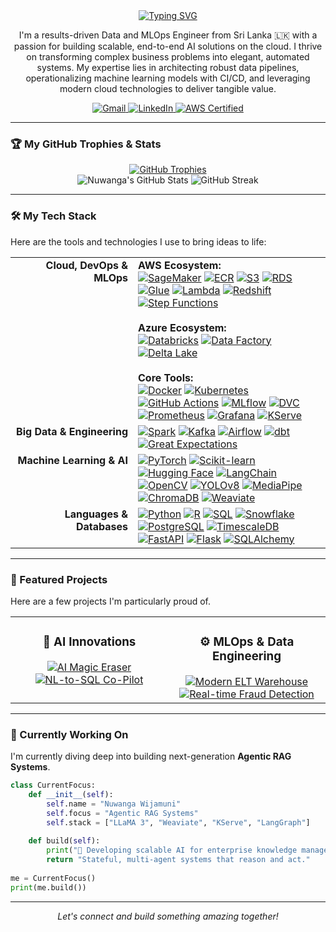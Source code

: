 <!-- 
Hi Nuwanga,

This is the final, modified version of your README.
I have completely redesigned the Tech Stack section to include specific, attractive logos for all the AWS and Azure services you listed.

This version is ready to go!
-->

<!-- 1. HERO / INTRO SECTION -->
<div align="center">

  <!-- Typing SVG Animation -->
  <a href="https://git.io/typing-svg">
    <img src="https://readme-typing-svg.demolab.com?font=Fira+Code&weight=700&size=28&pause=1000&color=36BCF7&center=true&vCenter=true&width=500&lines=Hey+%F0%9F%91%8B%2C+I'm+Nuwanga+Wijamuni;I+build+intelligent+data+systems;AWS+Certified+Data+Engineer;MLOps+%26+AI+Developer" alt="Typing SVG" />
  </a>

</div>

<!-- 2. ABOUT ME & SOCIALS -->
<p align="center">
  I'm a results-driven Data and MLOps Engineer from Sri Lanka 🇱🇰 with a passion for building scalable, end-to-end AI solutions on the cloud. I thrive on transforming complex business problems into elegant, automated systems. My expertise lies in architecting robust data pipelines, operationalizing machine learning models with CI/CD, and leveraging modern cloud technologies to deliver tangible value.
</p>

<div align="center">
  <a href="mailto:nuwanga69@gmail.com">
    <img src="https://img.shields.io/badge/Gmail-D14836?style=for-the-badge&logo=gmail&logoColor=white" alt="Gmail"/>
  </a>
  <a href="https://linkedin.com/in/nuwanga-wijamuni">
    <img src="https://img.shields.io/badge/LinkedIn-0A66C2?style=for-the-badge&logo=linkedin&logoColor=white" alt="LinkedIn"/>
  </a>
  <a href="https://www.credly.com/users/nuwanga-wijamuni/badges">
    <img src="https://img.shields.io/badge/AWS_Certified-FF9900?style=for-the-badge&logo=amazonaws&logoColor=white" alt="AWS Certified"/>
  </a>
</div>

---

### 🏆 My GitHub Trophies & Stats
<div align="center">
  <a href="https://github.com/ryo-ma/github-profile-trophy">
    <img src="https://github-profile-trophy.vercel.app/?username=Nuwanga-Wijamuni&theme=tokyonight&column=7&margin-w=15&margin-h=15" alt="GitHub Trophies"/>
  </a>
  <br>
  <img src="https://github-readme-stats.vercel.app/api?username=Nuwanga-Wijamuni&show_icons=true&theme=tokyonight&hide_border=true&count_private=true" alt="Nuwanga's GitHub Stats"/>
  <img src="https://github-readme-streak-stats.herokuapp.com/?user=Nuwanga-Wijamuni&theme=tokyonight&hide_border=true" alt="GitHub Streak"/>
</div>

---

### 🛠️ My Tech Stack
Here are the tools and technologies I use to bring ideas to life:

<table>
  <tr>
    <td align="right" valign="top" width="180px"><strong>Cloud, DevOps & MLOps</strong></td>
    <td>
      <strong>AWS Ecosystem:</strong><br>
      <a href="#"><img src="https://img.shields.io/badge/SageMaker-5264F5?style=flat-square" alt="SageMaker"/></a>
      <a href="#"><img src="https://img.shields.io/badge/ECR-232F3E?style=flat-square" alt="ECR"/></a>
      <a href="#"><img src="https://img.shields.io/badge/S3-569A31?style=flat-square" alt="S3"/></a>
      <a href="#"><img src="https://img.shields.io/badge/RDS-527FFF?style=flat-square" alt="RDS"/></a>
      <a href="#"><img src="https://img.shields.io/badge/Glue-4895B3?style=flat-square" alt="Glue"/></a>
      <a href="#"><img src="https://img.shields.io/badge/Lambda-FF9900?style=flat-square" alt="Lambda"/></a>
      <a href="#"><img src="https://img.shields.io/badge/Redshift-8C4FFF?style=flat-square" alt="Redshift"/></a>
      <a href="#"><img src="https://img.shields.io/badge/Step_Functions-CB4678?style=flat-square" alt="Step Functions"/></a>
      <br><br>
      <strong>Azure Ecosystem:</strong><br>
      <a href="#"><img src="https://img.shields.io/badge/Databricks-E25A1C?style=flat-square" alt="Databricks"/></a>
      <a href="#"><img src="https://img.shields.io/badge/Data_Factory-2C73E4?style=flat-square" alt="Data Factory"/></a>
      <a href="#"><img src="https://img.shields.io/badge/Delta_Lake-00ADD8?style=flat-square" alt="Delta Lake"/></a>
      <br><br>
      <strong>Core Tools:</strong><br>
      <a href="#"><img src="https://img.shields.io/badge/Docker-%230db7ed.svg?style=flat-square&logo=docker&logoColor=white" alt="Docker"/></a>
      <a href="#"><img src="https://img.shields.io/badge/Kubernetes-%23326ce5.svg?style=flat-square&logo=kubernetes&logoColor=white" alt="Kubernetes"/></a>
      <a href="#"><img src="https://img.shields.io/badge/GitHub_Actions-%232671E5.svg?style=flat-square&logo=githubactions&logoColor=white" alt="GitHub Actions"/></a>
      <a href="#"><img src="https://img.shields.io/badge/MLflow-%230085CA.svg?style=flat-square&logo=mlflow&logoColor=white" alt="MLflow"/></a>
      <a href="#"><img src="https://img.shields.io/badge/DVC-%2313ADC7.svg?style=flat-square&logo=dvc&logoColor=white" alt="DVC"/></a>
      <a href="#"><img src="https://img.shields.io/badge/Prometheus-%23E6522C.svg?style=flat-square&logo=prometheus&logoColor=white" alt="Prometheus"/></a>
      <a href="#"><img src="https://img.shields.io/badge/Grafana-%23F46800.svg?style=flat-square&logo=grafana&logoColor=white" alt="Grafana"/></a>
      <a href="#"><img src="https://img.shields.io/badge/KServe-00ADD8?style=flat-square" alt="KServe"/></a>
    </td>
  </tr>
  <tr>
    <td align="right" valign="top"><strong>Big Data & Engineering</strong></td>
    <td>
      <a href="#"><img src="https://img.shields.io/badge/Apache_Spark-E25A1C?style=flat-square&logo=apache-spark&logoColor=white" alt="Spark"/></a>
      <a href="#"><img src="https://img.shields.io/badge/Apache_Kafka-231F20?style=flat-square&logo=apache-kafka&logoColor=white" alt="Kafka"/></a>
      <a href="#"><img src="https://img.shields.io/badge/Apache_Airflow-017CEE?style=flat-square&logo=apache-airflow&logoColor=white" alt="Airflow"/></a>
      <a href="#"><img src="https://img.shields.io/badge/dbt-FF694B?style=flat-square&logo=dbt&logoColor=white" alt="dbt"/></a>
      <a href="#"><img src="https://img.shields.io/badge/Great_Expectations-FF694B?style=flat-square&logo=great-expectations&logoColor=white" alt="Great Expectations"/></a>
    </td>
  </tr>
  <tr>
    <td align="right" valign="top"><strong>Machine Learning & AI</strong></td>
    <td>
      <a href="#"><img src="https://img.shields.io/badge/PyTorch-EE4C2C?style=flat-square&logo=pytorch&logoColor=white" alt="PyTorch"/></a>
      <a href="#"><img src="https://img.shields.io/badge/scikit--learn-F7931E?style=flat-square&logo=scikit-learn&logoColor=white" alt="Scikit-learn"/></a>
      <a href="#"><img src="https://img.shields.io/badge/Hugging_Face-FFD21E?style=flat-square&logo=hugging-face&logoColor=black" alt="Hugging Face"/></a>
      <a href="#"><img src="https://img.shields.io/badge/LangChain-00ADD8?style=flat-square&logo=langchain&logoColor=white" alt="LangChain"/></a>
      <a href="#"><img src="https://img.shields.io/badge/OpenCV-5C3EE8?style=flat-square&logo=opencv&logoColor=white" alt="OpenCV"/></a>
      <a href="#"><img src="https://img.shields.io/badge/YOLOv8-004F9E?style=flat-square" alt="YOLOv8"/></a>
      <a href="#"><img src="https://img.shields.io/badge/MediaPipe-007F73?style=flat-square" alt="MediaPipe"/></a>
      <a href="#"><img src="https://img.shields.io/badge/ChromaDB-5B3BFE?style=flat-square" alt="ChromaDB"/></a>
      <a href="#"><img src="https://img.shields.io/badge/Weaviate-00A98F?style=flat-square" alt="Weaviate"/></a>
    </td>
  </tr>
  <tr>
    <td align="right" valign="top"><strong>Languages & Databases</strong></td>
    <td>
      <a href="#"><img src="https://img.shields.io/badge/Python-3776AB?style=flat-square&logo=python&logoColor=white" alt="Python"/></a>
      <a href="#"><img src="https://img.shields.io/badge/R-276DC3?style=flat-square&logo=r&logoColor=white" alt="R"/></a>
      <a href="#"><img src="https://img.shields.io/badge/SQL-4479A1?style=flat-square&logo=mysql&logoColor=white" alt="SQL"/></a>
      <a href="#"><img src="https://img.shields.io/badge/Snowflake-29B5E8?style=flat-square&logo=snowflake&logoColor=white" alt="Snowflake"/></a>
      <a href="#"><img src="https://img.shields.io/badge/PostgreSQL-4169E1?style=flat-square&logo=postgresql&logoColor=white" alt="PostgreSQL"/></a>
      <a href="#"><img src="https://img.shields.io/badge/TimescaleDB-F29218?style=flat-square&logo=timescaledb&logoColor=white" alt="TimescaleDB"/></a>
      <a href="#"><img src="https://img.shields.io/badge/FastAPI-009688?style=flat-square&logo=fastapi&logoColor=white" alt="FastAPI"/></a>
      <a href="#"><img src="https://img.shields.io/badge/Flask-000000?style=flat-square&logo=flask&logoColor=white" alt="Flask"/></a>
      <a href="#"><img src="https://img.shields.io/badge/SQLAlchemy-D71F00?style=flat-square&logo=sqlalchemy&logoColor=white" alt="SQLAlchemy"/></a>
    </td>
  </tr>
</table>

---

### 🌟 Featured Projects
Here are a few projects I'm particularly proud of.
<table>
  <tr>
    <td width="50%" valign="top">
      <h3 align="center">🤖 AI Innovations</h3>
      <div align="center">
        <a href="https://github.com/Nuwanga-Wijamuni/ai-magic-eraser">
          <img src="https://github-readme-stats.vercel.app/api/pin/?username=Nuwanga-Wijamuni&repo=ai-magic-eraser&theme=tokyonight" alt="AI Magic Eraser"/>
        </a>
        <a href="https://github.com/Nuwanga-Wijamuni/nl-to-sql-copilot">
          <img src="https://github-readme-stats.vercel.app/api/pin/?username=Nuwanga-Wijamuni&repo=nl-to-sql-copilot&theme=tokyonight" alt="NL-to-SQL Co-Pilot"/>
        </a>
      </div>
    </td>
    <td width="50%" valign="top">
      <h3 align="center">⚙️ MLOps & Data Engineering</h3>
      <div align="center">
        <a href="https://github.com/Nuwanga-Wijamuni/modern-elt-warehouse">
          <img src="https://github-readme-stats.vercel.app/api/pin/?username=Nuwanga-Wijamuni&repo=modern-elt-warehouse&theme=tokyonight" alt="Modern ELT Warehouse"/>
        </a>
        <a href="https://github.com/Nuwanga-Wijamuni/realtime-fraud-detection">
          <img src="https://github-readme-stats.vercel.app/api/pin/?username=Nuwanga-Wijamuni&repo=realtime-fraud-detection&theme=tokyonight" alt="Real-time Fraud Detection"/>
        </a>
      </div>
    </td>
  </tr>
</table>

---

### 🔭 Currently Working On
I'm currently diving deep into building next-generation **Agentic RAG Systems**.
```python
class CurrentFocus:
    def __init__(self):
        self.name = "Nuwanga Wijamuni"
        self.focus = "Agentic RAG Systems"
        self.stack = ["LLaMA 3", "Weaviate", "KServe", "LangGraph"]
        
    def build(self):
        print("🚀 Developing scalable AI for enterprise knowledge management...")
        return "Stateful, multi-agent systems that reason and act."
        
me = CurrentFocus()
print(me.build())
```

<div align="center">

---
*Let's connect and build something amazing together!*

</div>
